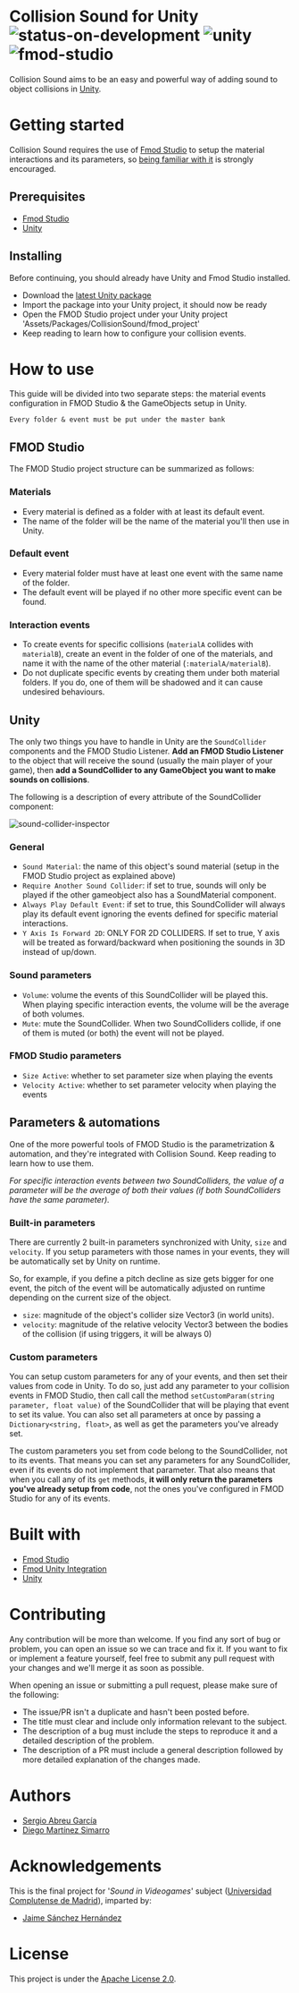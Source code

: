 # Collision Sound for Unity </br> ![status-on-development](https://img.shields.io/badge/On-DEVELOPMENT-ff69b4) ![unity](https://img.shields.io/badge/Unity-2019-informational) ![fmod-studio](https://img.shields.io/badge/FMOD-Studio-informational)

Collision Sound aims to be an easy and powerful way of adding sound to
object collisions in [Unity](https://unity.com/).

# Getting started
Collision Sound requires the use of [Fmod Studio](https://www.fmod.com/studio)
to setup the material interactions and its parameters, so
[being familiar with it](https://www.fmod.com/learn) is strongly encouraged.

## Prerequisites
- [Fmod Studio](https://www.fmod.com/studio)
- [Unity](https://unity.com/)

## Installing
Before continuing, you should already have Unity and Fmod Studio installed.

- Download the [latest Unity package](https://github.com/Sag-Dev/physical-sound/releases)
- Import the package into your Unity project, it should now be ready
- Open the FMOD Studio project under your Unity project 'Assets/Packages/CollisionSound/fmod_project'
- Keep reading to learn how to configure your collision events.

# How to use
This guide will be divided into two separate steps: the material events configuration
in FMOD Studio & the GameObjects setup in Unity.

`Every folder & event must be put under the master bank`

## FMOD Studio
The FMOD Studio project structure can be summarized as follows:

### Materials
- Every material is defined as a folder with at least its default event.
- The name of the folder will be the name of the material you'll then use in Unity.

### Default event
- Every material folder must have at least one event with the same name of the folder.
- The default event will be played if no other more specific event can be found.

### Interaction events
- To create events for specific collisions (`materialA` collides with `materialB`), create an event in the folder of one of the materials, and name it with the name of the other material (`:materialA/materialB`).
- Do not duplicate specific events by creating them under both material folders. If you do, one of them will be shadowed and it
can cause undesired behaviours.

## Unity
The only two things you have to handle in Unity are the `SoundCollider` components and the FMOD Studio Listener.
**Add an FMOD Studio Listener** to the object that will receive the sound (usually the main player of your game), then
**add a SoundCollider to any GameObject you want to make sounds on collisions**.

The following is a description of every attribute of the SoundCollider component:

![sound-collider-inspector](https://github.com/Sag-Dev/physical-sound/blob/master/_doc/sound-collider-inspector.png)

### General
- `Sound Material`: the name of this object's sound material (setup in the FMOD Studio project as explained above)
- `Require Another Sound Collider`: if set to true, sounds will only be played if the other gameobject
also has a SoundMaterial component.
- `Always Play Default Event`: if set to true, this SoundCollider will always play its default event
ignoring the events defined for specific material interactions.
- `Y Axis Is Forward 2D`: ONLY FOR 2D COLLIDERS. If set to true, Y axis will be treated
as forward/backward when positioning the sounds in 3D instead of up/down.

### Sound parameters
- `Volume`: volume the events of this SoundCollider will be played this. When playing specific interaction
events, the volume will be the average of both volumes.
- `Mute`: mute the SoundCollider. When two SoundColliders collide, if one of them is muted (or both) the event
will not be played.

### FMOD Studio parameters
- `Size Active`: whether to set parameter size when playing the events
- `Velocity Active`: whether to set parameter velocity when playing the events

## Parameters & automations
One of the more powerful tools of FMOD Studio is the parametrization & automation, and they're
integrated with Collision Sound. Keep reading to learn how to use them.

*For specific interaction events between two SoundColliders, the value of a parameter will be
the average of both their values (if both SoundColliders have the same parameter).*

### Built-in parameters
There are currently 2 built-in parameters synchronized with Unity, `size` and `velocity`.
If you setup parameters with those names in your events, they will be automatically set by
Unity on runtime.

So, for example, if you define a pitch decline as size gets bigger for one event, the pitch of
the event will be automatically adjusted on runtime depending on the current size of the object.

- `size`: magnitude of the object's collider size Vector3 (in world units).
- `velocity`: magnitude of the relative velocity Vector3 between the bodies of the collision
(if using triggers, it will be always 0)

### Custom parameters
You can setup custom parameters for any of your events, and then set their values from code in Unity. To do so, just add any parameter to your collision events in FMOD Studio, then call call the method `setCustomParam(string parameter, float value)` of the SoundCollider that will be playing that event to set its value. You can also set all parameters at once by passing a `Dictionary<string, float>`, as well as get the parameters you've already set.

The custom parameters you set from code belong to the SoundCollider, not to its events. That means you can set any parameters for any SoundCollider, even if its events do not implement that parameter. That also means that when you call any of its `get` methods, **it will only return the parameters you've already setup from code**, not the ones you've configured in FMOD Studio for any of its events.

# Built with
- [Fmod Studio](https://www.fmod.com/studio)
- [Fmod Unity Integration](https://www.fmod.com/resources/documentation-unity)
- [Unity](https://unity.com/)

# Contributing
Any contribution will be more than welcome. If you find any sort of bug or
problem, you can open an issue so we can trace and fix it. If you want to fix
or implement a feature yourself, feel free to submit any pull request with your
changes and we'll merge it as soon as possible.

When opening an issue or submitting a pull request, please make sure of the
following:

- The issue/PR isn't a duplicate and hasn't been posted before.
- The title must clear and include only information relevant to the subject.
- The description of a bug must include the steps to reproduce it and a detailed
description of the problem.
- The description of a PR must include a general description followed by more detailed
explanation of the changes made.

# Authors
- [Sergio Abreu García](https://sag-dev.com)
- [Diego Martínez Simarro](https://github.com/dimart10)

# Acknowledgements
This is the final project for '*Sound in Videogames*' subject ([Universidad Complutense de Madrid](https://www.ucm.es/)), imparted by:
- [Jaime Sánchez Hernández](http://gpd.sip.ucm.es/jaime/)

# License
This project is under the
[Apache License 2.0](https://github.com/Sag-Dev/physical-sound/blob/master/LICENSE).
